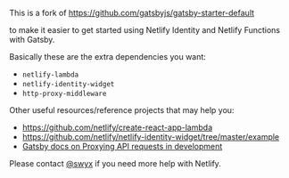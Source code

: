 This is a fork of https://github.com/gatsbyjs/gatsby-starter-default

to make it easier to get started using Netlify Identity and Netlify Functions with Gatsby.

Basically these are the extra dependencies you want:

- `netlify-lambda`
- `netlify-identity-widget`
- `http-proxy-middleware`

Other useful resources/reference projects that may help you:

- https://github.com/netlify/create-react-app-lambda
- https://github.com/netlify/netlify-identity-widget/tree/master/example
- [Gatsby docs on Proxying API requests in development](https://www.gatsbyjs.org/docs/api-proxy/#advanced-proxying)

Please contact [@swyx](https://twitter.com/swyx) if you need more help with Netlify.
